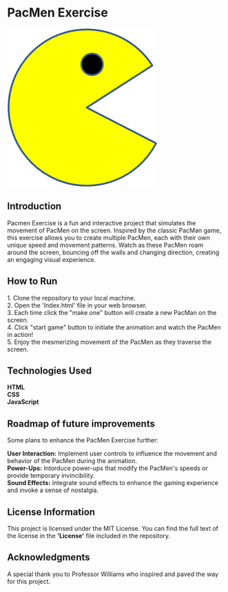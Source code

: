 <h1>PacMen Exercise</h1>

<img src="PacMan1.png">

<h2>Introduction</h2>
Pacmen Exercise is a fun and interactive project that simulates the movement of PacMen on the screen. Inspired by the classic PacMan game, this exercise allows you to create multiple PacMen, each with their own unique speed and movement patterns. Watch as these PacMen roam around the screen, bouncing off the walls and changing direction, creating an engaging visual experience.


<h2>How to Run</h2>
1. Clone the repository to your local machine.<br>
2. Open the 'Index.html' file in your web browser.<br>
3. Each time click the "make one" button will create a new PacMan on the screen.<br>
4. Click "start game" button to initiate the animation and watch the PacMen in action!<br>
5. Enjoy the mesmerizing movement of the PacMen as they traverse the screen.   


<h2>Technologies Used</h2>
<b>HTML</b><br>
<b>CSS</b><br>
<b>JavaScript</b><br>


<h2>Roadmap of future improvements</h2>
Some plans to enhance the PacMen Exercise further:

<b>User Interaction:</b> Implement user controls to influence the movement and behavior of the PacMen during the animation.<br>
<b>Power-Ups:</b> Intorduce power-ups that modify the PacMen's speeds or provide temporary invincibility.<br>
<b>Sound Effects:</b> integrate sound effects to enhance the gaming experience and invoke a sense of nostalgia.<br>


<h2>License Information</h2>
This project is licensed under the MIT License. You can find the full text of the license in the <b>'License'</b> file included in the repository.


<h2>Acknowledgments</h2>
A special thank you to Professor Williams who inspired and paved the way for this project.
